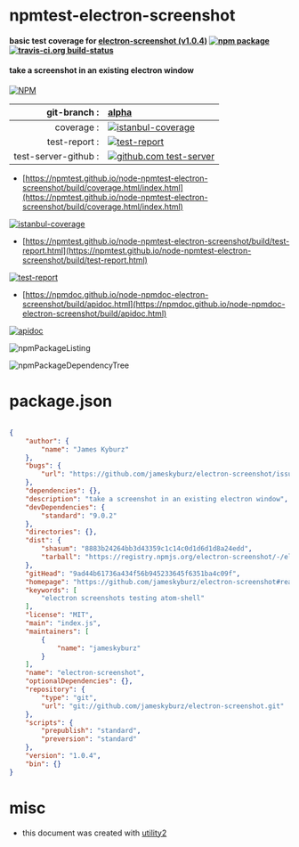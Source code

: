 # npmtest-electron-screenshot

#### basic test coverage for  [electron-screenshot (v1.0.4)](https://github.com/jameskyburz/electron-screenshot#readme)  [![npm package](https://img.shields.io/npm/v/npmtest-electron-screenshot.svg?style=flat-square)](https://www.npmjs.org/package/npmtest-electron-screenshot) [![travis-ci.org build-status](https://api.travis-ci.org/npmtest/node-npmtest-electron-screenshot.svg)](https://travis-ci.org/npmtest/node-npmtest-electron-screenshot)

#### take a screenshot in an existing electron window

[![NPM](https://nodei.co/npm/electron-screenshot.png?downloads=true&downloadRank=true&stars=true)](https://www.npmjs.com/package/electron-screenshot)

| git-branch : | [alpha](https://github.com/npmtest/node-npmtest-electron-screenshot/tree/alpha)|
|--:|:--|
| coverage : | [![istanbul-coverage](https://npmtest.github.io/node-npmtest-electron-screenshot/build/coverage.badge.svg)](https://npmtest.github.io/node-npmtest-electron-screenshot/build/coverage.html/index.html)|
| test-report : | [![test-report](https://npmtest.github.io/node-npmtest-electron-screenshot/build/test-report.badge.svg)](https://npmtest.github.io/node-npmtest-electron-screenshot/build/test-report.html)|
| test-server-github : | [![github.com test-server](https://npmtest.github.io/node-npmtest-electron-screenshot/GitHub-Mark-32px.png)](https://npmtest.github.io/node-npmtest-electron-screenshot/build/app/index.html) | | build-artifacts : | [![build-artifacts](https://npmtest.github.io/node-npmtest-electron-screenshot/glyphicons_144_folder_open.png)](https://github.com/npmtest/node-npmtest-electron-screenshot/tree/gh-pages/build)|

- [https://npmtest.github.io/node-npmtest-electron-screenshot/build/coverage.html/index.html](https://npmtest.github.io/node-npmtest-electron-screenshot/build/coverage.html/index.html)

[![istanbul-coverage](https://npmtest.github.io/node-npmtest-electron-screenshot/build/screenCapture.buildCi.browser.%252Ftmp%252Fbuild%252Fcoverage.lib.html.png)](https://npmtest.github.io/node-npmtest-electron-screenshot/build/coverage.html/index.html)

- [https://npmtest.github.io/node-npmtest-electron-screenshot/build/test-report.html](https://npmtest.github.io/node-npmtest-electron-screenshot/build/test-report.html)

[![test-report](https://npmtest.github.io/node-npmtest-electron-screenshot/build/screenCapture.buildCi.browser.%252Ftmp%252Fbuild%252Ftest-report.html.png)](https://npmtest.github.io/node-npmtest-electron-screenshot/build/test-report.html)

- [https://npmdoc.github.io/node-npmdoc-electron-screenshot/build/apidoc.html](https://npmdoc.github.io/node-npmdoc-electron-screenshot/build/apidoc.html)

[![apidoc](https://npmdoc.github.io/node-npmdoc-electron-screenshot/build/screenCapture.buildCi.browser.%252Ftmp%252Fbuild%252Fapidoc.html.png)](https://npmdoc.github.io/node-npmdoc-electron-screenshot/build/apidoc.html)

![npmPackageListing](https://npmtest.github.io/node-npmtest-electron-screenshot/build/screenCapture.npmPackageListing.svg)

![npmPackageDependencyTree](https://npmtest.github.io/node-npmtest-electron-screenshot/build/screenCapture.npmPackageDependencyTree.svg)



# package.json

```json

{
    "author": {
        "name": "James Kyburz"
    },
    "bugs": {
        "url": "https://github.com/jameskyburz/electron-screenshot/issues"
    },
    "dependencies": {},
    "description": "take a screenshot in an existing electron window",
    "devDependencies": {
        "standard": "9.0.2"
    },
    "directories": {},
    "dist": {
        "shasum": "8883b24264bb3d43359c1c14c0d1d6d1d8a24edd",
        "tarball": "https://registry.npmjs.org/electron-screenshot/-/electron-screenshot-1.0.4.tgz"
    },
    "gitHead": "9ad44b61736a434f56b945233645f6351ba4c09f",
    "homepage": "https://github.com/jameskyburz/electron-screenshot#readme",
    "keywords": [
        "electron screenshots testing atom-shell"
    ],
    "license": "MIT",
    "main": "index.js",
    "maintainers": [
        {
            "name": "jameskyburz"
        }
    ],
    "name": "electron-screenshot",
    "optionalDependencies": {},
    "repository": {
        "type": "git",
        "url": "git://github.com/jameskyburz/electron-screenshot.git"
    },
    "scripts": {
        "prepublish": "standard",
        "preversion": "standard"
    },
    "version": "1.0.4",
    "bin": {}
}
```



# misc
- this document was created with [utility2](https://github.com/kaizhu256/node-utility2)
